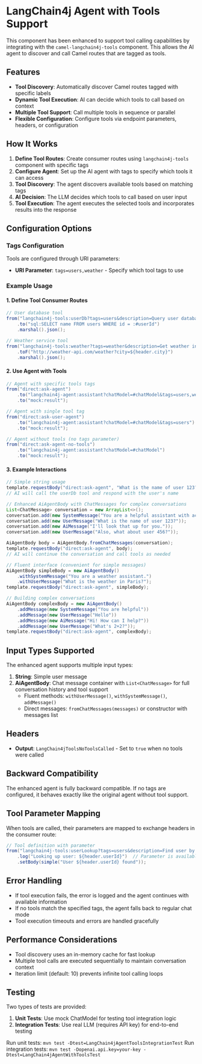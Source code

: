 # LangChain4j Agent with Tools Support

This component has been enhanced to support tool calling capabilities by integrating with the `camel-langchain4j-tools` component. This allows the AI agent to discover and call Camel routes that are tagged as tools.

## Features

- **Tool Discovery**: Automatically discover Camel routes tagged with specific labels
- **Dynamic Tool Execution**: AI can decide which tools to call based on context
- **Multiple Tool Support**: Call multiple tools in sequence or parallel
- **Flexible Configuration**: Configure tools via endpoint parameters, headers, or configuration

## How It Works

1. **Define Tool Routes**: Create consumer routes using `langchain4j-tools` component with specific tags
2. **Configure Agent**: Set up the AI agent with tags to specify which tools it can access
3. **Tool Discovery**: The agent discovers available tools based on matching tags
4. **AI Decision**: The LLM decides which tools to call based on user input
5. **Tool Execution**: The agent executes the selected tools and incorporates results into the response

## Configuration Options

### Tags Configuration

Tools are configured through URI parameters:

- **URI Parameter**: `tags=users,weather` - Specify which tool tags to use

### Example Usage

#### 1. Define Tool Consumer Routes

```java
// User database tool
from("langchain4j-tools:userDb?tags=users&description=Query user database by user ID&parameter.userId=integer")
    .to("sql:SELECT name FROM users WHERE id = :#userId")
    .marshal().json();

// Weather service tool  
from("langchain4j-tools:weather?tags=weather&description=Get weather information for a city&parameter.city=string")
    .toF("http://weather-api.com/weather?city=${header.city}")
    .marshal().json();
```

#### 2. Use Agent with Tools

```java
// Agent with specific tools tags
from("direct:ask-agent")
    .to("langchain4j-agent:assistant?chatModel=#chatModel&tags=users,weather")
    .to("mock:result");

// Agent with single tool tag
from("direct:ask-user-agent")
    .to("langchain4j-agent:assistant?chatModel=#chatModel&tags=users")
    .to("mock:result");

// Agent without tools (no tags parameter)
from("direct:ask-agent-no-tools")
    .to("langchain4j-agent:assistant?chatModel=#chatModel")
    .to("mock:result");
```

#### 3. Example Interactions

```java
// Simple string usage
template.requestBody("direct:ask-agent", "What is the name of user 123?");
// AI will call the userDb tool and respond with the user's name

// Enhanced AiAgentBody with ChatMessages for complex conversations
List<ChatMessage> conversation = new ArrayList<>();
conversation.add(new SystemMessage("You are a helpful assistant with access to user database."));
conversation.add(new UserMessage("What is the name of user 123?"));
conversation.add(new AiMessage("I'll look that up for you."));
conversation.add(new UserMessage("Also, what about user 456?"));

AiAgentBody body = AiAgentBody.fromChatMessages(conversation);
template.requestBody("direct:ask-agent", body);
// AI will continue the conversation and call tools as needed

// Fluent interface (convenient for simple messages)
AiAgentBody simpleBody = new AiAgentBody()
    .withSystemMessage("You are a weather assistant.")
    .withUserMessage("What is the weather in Paris?");
template.requestBody("direct:ask-agent", simpleBody);

// Building complex conversations
AiAgentBody complexBody = new AiAgentBody()
    .addMessage(new SystemMessage("You are helpful"))
    .addMessage(new UserMessage("Hello"))
    .addMessage(new AiMessage("Hi! How can I help?"))
    .addMessage(new UserMessage("What's 2+2?"));
template.requestBody("direct:ask-agent", complexBody);
```

## Input Types Supported

The enhanced agent supports multiple input types:

1. **String**: Simple user message
2. **AiAgentBody**: Chat message container with `List<ChatMessage>` for full conversation history and tool support
   - Fluent methods: `withUserMessage()`, `withSystemMessage()`, `addMessage()`
   - Direct messages: `fromChatMessages(messages)` or constructor with messages list

## Headers

- **Output**: `LangChain4jToolsNoToolsCalled` - Set to `true` when no tools were called

## Backward Compatibility

The enhanced agent is fully backward compatible. If no tags are configured, it behaves exactly like the original agent without tool support.

## Tool Parameter Mapping

When tools are called, their parameters are mapped to exchange headers in the consumer route:

```java
// Tool definition with parameter
from("langchain4j-tools:userLookup?tags=users&description=Find user by ID&parameter.userId=integer")
    .log("Looking up user: ${header.userId}")  // Parameter is available as header
    .setBody(simple("User ${header.userId} found"));
```

## Error Handling

- If tool execution fails, the error is logged and the agent continues with available information
- If no tools match the specified tags, the agent falls back to regular chat mode
- Tool execution timeouts and errors are handled gracefully

## Performance Considerations

- Tool discovery uses an in-memory cache for fast lookup
- Multiple tool calls are executed sequentially to maintain conversation context
- Iteration limit (default: 10) prevents infinite tool calling loops

## Testing

Two types of tests are provided:

1. **Unit Tests**: Use mock ChatModel for testing tool integration logic
2. **Integration Tests**: Use real LLM (requires API key) for end-to-end testing

Run unit tests: `mvn test -Dtest=LangChain4jAgentToolsIntegrationTest`
Run integration tests: `mvn test -Dopenai.api.key=your-key -Dtest=LangChain4jAgentWithToolsTest` 